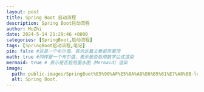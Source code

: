 ```yaml
---
layout: post
title: Spring Boot 启动流程
description: Spring Boot启动流程
author: MuZhi
date: 2024-5-14 21:29:46 +0800
categories: [SpringBoot,启动流程]
tags: [SpringBoot启动流程,笔记]
pin: false #这是一个布尔值，表示这篇文章是否置顶
math: true #同样是一个布尔值，表示是否启用数学公式渲染
mermaid: true # 表示是否启用墨水图（Mermaid）渲染
image:
  path: public-images/SpringBoot%E5%90%AF%E5%8A%A8%E6%B5%81%E7%A8%8B-logo.png
  alt: Spring Boot.
---
```


